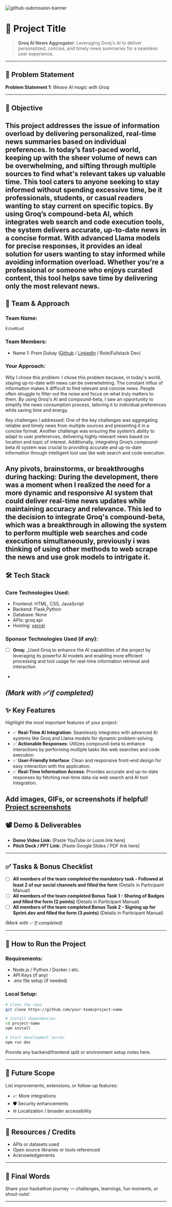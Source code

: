 ![github-submission-banner](https://github.com/user-attachments/assets/a1493b84-e4e2-456e-a791-ce35ee2bcf2f)

# 🚀 Project Title

> **Groq AI News Aggregator**: Leveraging Groq's AI to deliver personalized, concise, and timely news summaries for a seamless user experience.

---

## 📌 Problem Statement
**Problem Statement 1:**  *Weave AI magic with Groq*

---

## 🎯 Objective

This project addresses the issue of information overload by delivering personalized, real-time news summaries based on individual preferences. In today’s fast-paced world, keeping up with the sheer volume of news can be overwhelming, and sifting through multiple sources to find what's relevant takes up valuable time. This tool caters to anyone seeking to stay informed without spending excessive time, be it professionals, students, or casual readers wanting to stay current on specific topics.
By using Groq’s compound-beta AI, which integrates web search and code execution tools, the system delivers accurate, up-to-date news in a concise format. With advanced Llama models for precise responses, it provides an ideal solution for users wanting to stay informed while avoiding information overload. Whether you're a professional or someone who enjoys curated content, this tool helps save time by delivering only the most relevant news.
---

## 🧠 Team & Approach

### Team Name:  
`EchoMind`

### Team Members:  
- Name 1: Prem Dubay ([Github](https://github.com/MasterPrem001) / [LinkedIn](https://www.linkedin.com/in/prem-dubay-master) / Role(Fullstack Dev) 

### Your Approach:  
Why I chose this problem:
I chose this problem because, in today's world, staying up-to-date with news can be overwhelming. The constant influx of information makes it difficult to find relevant and concise news. People often struggle to filter out the noise and focus on what truly matters to them. By using Groq's AI and compound-beta, I saw an opportunity to simplify the news consumption process, tailoring it to individual preferences while saving time and energy.

Key challenges I addressed:
One of the key challenges was aggregating reliable and timely news from multiple sources and presenting it in a concise format. Another challenge was ensuring the system’s ability to adapt to user preferences, delivering highly relevant news based on location and topic of interest. Additionally, integrating Groq’s compound-beta AI system was crucial to providing accurate and up-to-date information through intelligent tool use like web search and code execution.

Any pivots, brainstorms, or breakthroughs during hacking:
During the development, there was a moment when I realized the need for a more dynamic and responsive AI system that could deliver real-time news updates while maintaining accuracy and relevance. This led to the decision to integrate Groq's compound-beta, which was a breakthrough in allowing the system to perform multiple web searches and code executions simultaneously, previously i was thinking of using other methods to web scrape the news and use grok models to intrigate it.
---

## 🛠️ Tech Stack

### Core Technologies Used:
- Frontend:  HTML, CSS, JavaScript
- Backend:  Flask,Python
- Database: None
- APIs: groq api
- Hosting: [vercel](https://hackhazards25-repository.vercel.app)

### Sponsor Technologies Used (if any):
- [ ] **Groq:** _Used Groq to enhance the AI capabilities of the project by leveraging its powerful AI models and enabling more efficient processing and tool usage for real-time information retrieval and interaction.
-
*(Mark with ✅ if completed)*
---

## ✨ Key Features

Highlight the most important features of your project:

- ✅ **Real-Time AI Integration**: Seamlessly integrates with advanced AI systems like Groq and Llama models for dynamic problem-solving.
- ✅ **Actionable Responses**: Utilizes compound-beta to enhance interactions by performing multiple tasks like web searches and code execution.
- ✅ **User-Friendly Interface**: Clean and responsive front-end design for easy interaction with the application.
- ✅ **Real-Time Information Access**: Provides accurate and up-to-date responses by fetching real-time data via web search and AI tool integration.

Add images, GIFs, or screenshots if helpful!
[Project screenshots](https://github.com/MasterPrem001/hackhazards25-repository/blob/main/assets/Screenshot%202025-04-27%20135919.png)
---

## 📽️ Demo & Deliverables

- **Demo Video Link:** [Paste YouTube or Loom link here]  
- **Pitch Deck / PPT Link:** [Paste Google Slides / PDF link here]  

---

## ✅ Tasks & Bonus Checklist

- [ ] **All members of the team completed the mandatory task - Followed at least 2 of our social channels and filled the form** (Details in Participant Manual)  
- [ ] **All members of the team completed Bonus Task 1 - Sharing of Badges and filled the form (2 points)**  (Details in Participant Manual)
- [ ] **All members of the team completed Bonus Task 2 - Signing up for Sprint.dev and filled the form (3 points)**  (Details in Participant Manual)

*(Mark with ✅ if completed)*

---

## 🧪 How to Run the Project

### Requirements:
- Node.js / Python / Docker / etc.
- API Keys (if any)
- .env file setup (if needed)

### Local Setup:
```bash
# Clone the repo
git clone https://github.com/your-team/project-name

# Install dependencies
cd project-name
npm install

# Start development server
npm run dev
```

Provide any backend/frontend split or environment setup notes here.

---

## 🧬 Future Scope

List improvements, extensions, or follow-up features:

- 📈 More integrations  
- 🛡️ Security enhancements  
- 🌐 Localization / broader accessibility  

---

## 📎 Resources / Credits

- APIs or datasets used  
- Open source libraries or tools referenced  
- Acknowledgements  

---

## 🏁 Final Words

Share your hackathon journey — challenges, learnings, fun moments, or shout-outs!

---
